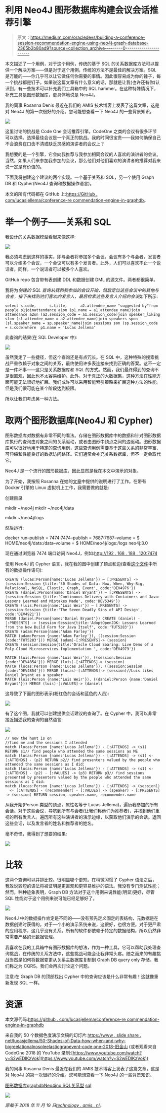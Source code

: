 # 利用 Neo4J 图形数据库构建会议会话推荐引擎

> 原文：<https://medium.com/oracledevs/building-a-conference-session-recommendation-engine-using-neo4j-graph-database-2365b3b80ad9?source=collection_archive---------0----------------------->

本文描述了一个用例，对于这个用例，传统的基于 SQL 的关系数据库方法可以提供一个解决方案——但是对于这个用例，传统的方法不是最佳的解决方案。SQL 是万能的——你几乎可以让它做任何你需要的事情。因此很容易成为你的锤子，每一个挑战都是钉子。如果说这篇文章有什么意义的话，那就是让我(也许还有你)认识到，有一些技术可以补充我们工具箱中的 SQL hammer。在这种特殊情况下，补充工具是图形数据库，更具体地说是 Neo4J。

我的同事 Rosanna Denis 最近在我们的 AMIS 技术博客上发表了这篇文章，这是对 Neo4J 的第一次很好的介绍。您可能想查看一下 Neo4J 的一些背景知识。

![](img/3c431adb874a981483242f2d08113572.png)

这里讨论的挑战是 Code One 会话推荐引擎。CodeOne 之类的会议有很多环节可以选择。选择最佳会议是一个真正的挑战。我的时间很宝贵——我如何确保自己不会浪费在口齿不清或缺乏灵感的演讲者的会议上？

我想要的是一个引擎，它会向我推荐与我参加相同会议的人喜欢的演讲者的会议。当然，如果人们来参加我参加的会议，那么他们对他们喜欢的演讲者的推荐对我来说一定是有价值的。

下面我将创建这个建议的两个实现。一个基于关系和 SQL，另一个使用 Graph DB 和 Cypher(Neo4J 查询和数据操作语言)。

本文的所有代码都在 GitHub 上:[https://GitHub . com/lucasjellema/conference-re commendation-engine-in-graphdb](https://github.com/lucasjellema/conference-recommendation-engine-in-graphdb)。

# 举一个例子——关系和 SQL

我设计的关系数据模型看起来像这样:

![](img/d2f795419315f7dece7d42cdba1e7707.png)

我必须考虑到这样的事实，即与会者将参加多个会议，会议有多个与会者，发言者可以介绍多个会议，一个会议可以有多个发言者。此外，人们可以喜欢不止一个说话者，同样，一个说话者可以被多个人喜欢。

GitHub repo 包含带有表创建 DDL 和数据创建 DML 的源文件。两者都很简单。

我将为*创建的 SQL 查询从我和我参加的会议开始，然后定位这些会议中的其他与会者，接下来找到他们喜欢的发言人，最后检索这些发言人介绍的会议*如下所示:

```
select s.code,      s.title,      a2.attendee_name "suggested by"from   people p1joinattendance a1on (p1.name = a1.attendee_name)join attendance a2on (a2.session_code = a1.session_code)join speaker_liking slon (sl.attendee_name = a2.attendee_name)join speakers spon (sl.speaker_name = sp.speaker_name)join sessions son (sp.session_code = s.code)where  p1.name = 'Lucas Jellema'
```

此查询的结果(在 SQL Developer 中):

![](img/a4ca1362a47a0cde7c6a48b619c24ede.png)

虽然我走了一些捷径，但这个查询还是有点冗长。在 SQL 中，这种特殊的搜索挑战严重依赖于对象之间的关系，最终使用许多表连接来找到正确的答案。这不一定是一件坏事——这只是关系数据库和 SQL 的方式。然而，我们最终得到的查询不是很直观，因此也不太容易维护。此外，对于真正的大数据集，这种方法在性能方面可能无法很好地扩展。我们或许可以采用智能索引策略来扩展这种方法的性能。但是我们很可能在某个阶段达到极限。

所以让我们考虑另一种方法。

# 取两个图形数据库(Neo4J 和 Cypher)

图形数据库对数据有非常不同的看法。存储在图形数据库中的数据和针对图形数据库执行的查询由对象之间的关系驱动，或者由图形中顶点之间的边驱动。图形数据库可以很好地用于特定的查询用例，这些查询用例需要基于这些关系的非常丰富、可伸缩和性能良好的数据访问路径。它们通常会补充关系数据库，但不一定会取代它。

Neo4J 是一个流行的图形数据库，因此显然是我在本文中演示的对象。

为了开始，我按照 Rosanna 在她的[文章](https://technology.amis.nl/2018/11/16/querying-connected-data-in-graph-databases-with-neo4j/)中提供的说明进行了工作。在带有 Docker 引擎的 Linux 虚拟机上工作，我需要做的就是:

创建目录

mkdir ~/neo4j mkdir ~/neo4j/data

mkdir ~/neo4j/logs

然后运行:

docker run–publish = 7474:7474–publish = 7687:7687–volume = $ HOME/neo4j/data:/data–volume = $ HOME/neo4j/logs:/logs neo4j:3.0

现在通过浏览器 7474 端口访问 Neo4J，例如:[http://192 . 168 . 188 . 120:7474](http://192.168.188.120:7474/)

使用 Neo4J 的 Cypher 语言，我在我的图中创建了顶点和边(查看[这个文件](https://github.com/lucasjellema/conference-recommendation-engine-in-graphdb/blob/master/neo4j_ddl_and_dml.txt)中所有的数据操作语句):

```
CREATE (lucas:Person{name:'Lucas Jellema'}) – [:PRESENTS] ->(session:Session {title:'50 Shades of Data: How, When, Why—Big, Relational, NoSQL, Elastic, Graph, Event', code:'DEV4976'})
CREATE (daniel:Person{name:'Daniel Bryant'}) – [:PRESENTS] ->(session:Session {title:'Continuous Delivery with Containers and Java: Lessons Learned and Mistakes Made', code:'DEV5349'})
CREATE (luis:Person{name:'Luis Weir'}) – [:PRESENTS] ->(session:Session {title:'The Seven Deadly Sins of API Design', code:'DEV4921'})
MERGE (daniel:Person{name:'Daniel Bryant'}) CREATE (daniel) - [:PRESENTS] -> (session:Session{title:'AdoptOpenJDK: Lessons Learned from the New Build Farm for Java Itself', code:'TUT5283'})
CREATE (adam:Person{name:'Adam Farley'}) 
MATCH (adam:Person {name:'Adam Farley'}), ((session:Session {code:'TUT5283'})) MERGE (adam)-[:PRESENTS]-> (session)
CREATE (session:Session{title:'Oracle Cloud Soaring: Live Demo of a Poly-Cloud Microservices Implementation ', code:'DEV4979'}) 

MATCH (luis:Person {name:'Luis Weir'}), ((session:Session {code:'DEV4854'})) MERGE (luis)-[:ATTENDS]-> (session)
MATCH (lucas:Person {name:'Lucas Jellema'}), ((session:Session {code:'DEV4854'})) MERGE (lucas)-[:ATTENDS]-> (session)//Luis likes Daniel Bryant as a speaker
MATCH (luis:Person {name:'Luis Weir'}), ((daniel:Person {name:'Daniel Bryant'})) MERGE (luis)-[:VALUES]-> (daniel)
```

这导致了下面的图形表示(粉红色的会话和蓝色的人员):

![](img/7527f350844a39c8fb9cff8e454b2df9.png)

有了这个图，我就可以创建提供会话建议的查询了。在 Cypher 中，我可以非常接近描述我的查询的自然语言:

![](img/e4893d060edc8406ce812f45ac518375.png)

```
// now the hunt is on 
//find me and the sessions I attended 
match (lucas:Person {name:'Lucas Jellema'}) - [:ATTENDS] -> (s1) RETURN s1// find people who attended the same sessions as ME
match (lucas:Person {name:'Lucas Jellema'}) - [:ATTENDS] -> (s1) <- [:ATTENDS] - (p2) RETURN p2// find presenters valued by the people who attended the same sessions as I did:
match (lucas:Person {name:'Lucas Jellema'}) - [:ATTENDS] -> (s1) <- [:ATTENDS] - (p2) - [:VALUES] -> (p3) RETURN p3// find sessions presented by presenters valued by the people who attended the same sessions as I did:
match (lucas:Person {name:'Lucas Jellema'}) - [:ATTENDS] -> (session1) 
  <- [:ATTENDS] - (recommender) - [:VALUES] -> (speaker) - [:PRESENTS] -> (session) RETURN session, speaker.name, recommender.name
```

从我开始(Person 类型的顶点，属性名等于 Lucas Jellema)，遍历我参加的所有会话。对于这些会议，导航到所有与会者(让我们称他们为推荐者)，并找到他们重视的所有发言人。遍历所有这些演讲者的演示边缘，以获取他们演示的会话。返回这些会话，以及发言者的姓名和推荐者的姓名。

毫不奇怪，我得到了想要的结果:

![](img/ebb236d44195f494f91da7230de29bed.png)

# 比较

这两个查询可以并排比较。很明显哪个更短。在稍微习惯了 Cypher 语法之后，我敢说较短的语法将被证明是更直观和更容易维护的语法。我没有专门测试性能；然而，种种迹象表明，Graph DB 方法对于这个用例来说性能(明显)更好，尽管 SQL 性能对于这个用例来说可能已经足够好了。

![](img/f6973a17a281c2ed0ebf90d960a1b8df.png)

Neo4J 中的数据操作肯定是不同的——没有预先定义固定的表结构，元数据是在数据创建时获得的。对于一个小的演示系统来说，这很好，也很方便。对于更严肃的应用程序，这几乎没有关系。所有的软件都依赖于特定的数据结构，所以仍然非常需要严格的元数据管理。

我喜欢在我的工具箱中有图形数据库的想法，作为一种工具，它可以帮助我处理查询挑战，在传统的关系方法中，这些挑战可能会让我非常头疼。随之而来的有趣挑战当然是如何将数据变更从关系主数据库复制到 Graph DB query only 存储。我们称之为 CQRS。我们会再次讨论这个问题。

注意:在 Graph DB 的顶部找出 Cypher 中的查询应该是什么非常有趣！这就像重新发现 SQL 一样。

# 资源

本文源代码:[https://github . com/lucasjellema/conference-re commendation-engine-in-graphdb](https://github.com/lucasjellema/conference-recommendation-engine-in-graphdb)

来自我的 50 个数据色度演示文稿的幻灯片:[https://www . slide share . net/lucasjellema/50-Shades-of-Data-how-when-and-why-bigreelationalnosqleelasticgrapevent-code one-2018-旧金山](https://www.slideshare.net/lucasjellema/50-shades-of-data-how-when-and-why-bigrelationalnosqlelasticgraphevent-codeone-2018-san-francisco)
(或者观看来自 CodeOne 2018 的 YouTube 录制:[https://www.youtube.com/watch?v=S2wEDlKzVok](https://www.youtube.com/watch?v=S2wEDlKzVok))

我的同事 Rosanna Denis 最近在我们的 AMIS 技术博客上发表了这篇文章，这是对 Neo4J 的第一次很好的介绍。您可能想查看一下 Neo4J 的一些背景知识。

[图形数据库](https://technology.amis.nl/tag/graph-database/)[graphdb](https://technology.amis.nl/tag/graphdb/)[Neo4j](https://technology.amis.nl/tag/neo4j/)[no SQL](https://technology.amis.nl/tag/nosql/)[关系型](https://technology.amis.nl/tag/relational/) [sql](https://technology.amis.nl/tag/sql/)

![](img/7af32578a09d9a38b8b0149afbaf56a6.png)

*原载于 2018 年 11 月 19 日*[*technology . amis . nl*](https://technology.amis.nl/2018/11/20/building-a-conference-session-recommendation-engine-using-neo4j-graph-database/)*。*